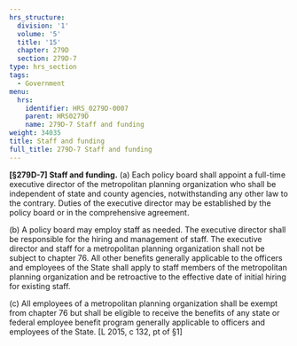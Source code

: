 ```yaml
---
hrs_structure:
  division: '1'
  volume: '5'
  title: '15'
  chapter: 279D
  section: 279D-7
type: hrs_section
tags:
  - Government
menu:
  hrs:
    identifier: HRS_0279D-0007
    parent: HRS0279D
    name: 279D-7 Staff and funding
weight: 34035
title: Staff and funding
full_title: 279D-7 Staff and funding
---
```

**[§279D-7] Staff and funding.** (a) Each policy board shall appoint a full-time executive director of the metropolitan planning organization who shall be independent of state and county agencies, notwithstanding any other law to the contrary. Duties of the executive director may be established by the policy board or in the comprehensive agreement.

(b) A policy board may employ staff as needed. The executive director shall be responsible for the hiring and management of staff. The executive director and staff for a metropolitan planning organization shall not be subject to chapter 76\. All other benefits generally applicable to the officers and employees of the State shall apply to staff members of the metropolitan planning organization and be retroactive to the effective date of initial hiring for existing staff.

(c) All employees of a metropolitan planning organization shall be exempt from chapter 76 but shall be eligible to receive the benefits of any state or federal employee benefit program generally applicable to officers and employees of the State. [L 2015, c 132, pt of §1]